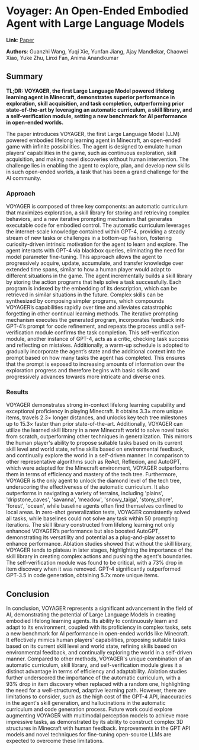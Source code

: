 <!--- Created using: gpt-4 --->
<!--- Reviewed: False --->
# Voyager: An Open-Ended Embodied Agent with Large Language Models

**Link**: [Paper](http://arxiv.org/pdf/2305.16291v1)

**Authors**: Guanzhi Wang, Yuqi Xie, Yunfan Jiang, Ajay Mandlekar, Chaowei Xiao, Yuke Zhu, Linxi Fan, Anima Anandkumar

## Summary

**TL;DR: VOYAGER, the first Large Language Model powered lifelong learning agent in Minecraft, demonstrates superior performance in exploration, skill acquisition, and task completion, outperforming prior state-of-the-art by leveraging an automatic curriculum, a skill library, and a self-verification module, setting a new benchmark for AI performance in open-ended worlds.**

The paper introduces VOYAGER, the first Large Language Model (LLM) powered embodied lifelong learning agent in Minecraft, an open-ended game with infinite possibilities. The agent is designed to emulate human players' capabilities in the game, such as continuous exploration, skill acquisition, and making novel discoveries without human intervention. The challenge lies in enabling the agent to explore, plan, and develop new skills in such open-ended worlds, a task that has been a grand challenge for the AI community.

### Approach

VOYAGER is composed of three key components: an automatic curriculum that maximizes exploration, a skill library for storing and retrieving complex behaviors, and a new iterative prompting mechanism that generates executable code for embodied control. The automatic curriculum leverages the internet-scale knowledge contained within GPT-4, providing a steady stream of new tasks or challenges in a bottom-up fashion, fostering curiosity-driven intrinsic motivation for the agent to learn and explore. The agent interacts with GPT-4 via blackbox queries, eliminating the need for model parameter fine-tuning. This approach allows the agent to progressively acquire, update, accumulate, and transfer knowledge over extended time spans, similar to how a human player would adapt to different situations in the game. The agent incrementally builds a skill library by storing the action programs that help solve a task successfully. Each program is indexed by the embedding of its description, which can be retrieved in similar situations in the future. Complex skills can be synthesized by composing simpler programs, which compounds VOYAGER’s capabilities rapidly over time and alleviates catastrophic forgetting in other continual learning methods. The iterative prompting mechanism executes the generated program, incorporates feedback into GPT-4’s prompt for code refinement, and repeats the process until a self-verification module confirms the task completion. This self-verification module, another instance of GPT-4, acts as a critic, checking task success and reflecting on mistakes. Additionally, a warm-up schedule is adopted to gradually incorporate the agent’s state and the additional context into the prompt based on how many tasks the agent has completed. This ensures that the prompt is exposed to increasing amounts of information over the exploration progress and therefore begins with basic skills and progressively advances towards more intricate and diverse ones.
### Results

VOYAGER demonstrates strong in-context lifelong learning capability and exceptional proficiency in playing Minecraft. It obtains 3.3× more unique items, travels 2.3× longer distances, and unlocks key tech tree milestones up to 15.3× faster than prior state-of-the-art. Additionally, VOYAGER can utilize the learned skill library in a new Minecraft world to solve novel tasks from scratch, outperforming other techniques in generalization. This mirrors the human player's ability to propose suitable tasks based on its current skill level and world state, refine skills based on environmental feedback, and continually explore the world in a self-driven manner. In comparison to other representative algorithms such as ReAct, Reflexion, and AutoGPT, which were adapted for the Minecraft environment, VOYAGER outperforms them in terms of efficiency and mastery of the tech tree. Furthermore, VOYAGER is the only agent to unlock the diamond level of the tech tree, underscoring the effectiveness of the automatic curriculum. It also outperforms in navigating a variety of terrains, including 'plains', 'dripstone_caves', 'savanna', 'meadow', 'snowy_taiga', 'stony_shore', 'forest', 'ocean', while baseline agents often find themselves confined to local areas. In zero-shot generalization tests, VOYAGER consistently solved all tasks, while baselines could not solve any task within 50 prompting iterations. The skill library constructed from lifelong learning not only enhanced VOYAGER’s performance but also boosted AutoGPT, demonstrating its versatility and potential as a plug-and-play asset to enhance performance. Ablation studies showed that without the skill library, VOYAGER tends to plateau in later stages, highlighting the importance of the skill library in creating complex actions and pushing the agent's boundaries. The self-verification module was found to be critical, with a 73% drop in item discovery when it was removed. GPT-4 significantly outperformed GPT-3.5 in code generation, obtaining 5.7x more unique items.
## Conclusion

In conclusion, VOYAGER represents a significant advancement in the field of AI, demonstrating the potential of Large Language Models in creating embodied lifelong learning agents. Its ability to continuously learn and adapt to its environment, coupled with its proficiency in complex tasks, sets a new benchmark for AI performance in open-ended worlds like Minecraft. It effectively mimics human players' capabilities, proposing suitable tasks based on its current skill level and world state, refining skills based on environmental feedback, and continually exploring the world in a self-driven manner. Compared to other methods, VOYAGER's unique combination of an automatic curriculum, skill library, and self-verification module gives it a distinct advantage in terms of efficiency and adaptability. Ablation studies further underscored the importance of the automatic curriculum, with a 93% drop in item discovery when replaced with a random one, highlighting the need for a well-structured, adaptive learning path. However, there are limitations to consider, such as the high cost of the GPT-4 API, inaccuracies in the agent's skill generation, and hallucinations in the automatic curriculum and code generation process. Future work could explore augmenting VOYAGER with multimodal perception models to achieve more impressive tasks, as demonstrated by its ability to construct complex 3D structures in Minecraft with human feedback. Improvements in the GPT API models and novel techniques for fine-tuning open-source LLMs are expected to overcome these limitations.
